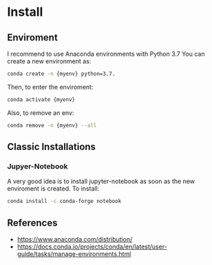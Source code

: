 # Install

## Enviroment

I recommend to use Anaconda environments with Python 3.7
You can create a new environment as:
```bash
conda create -n {myenv} python=3.7.
```

Then, to enter the enviroment:
```bash
conda activate {myenv}
```

Also, to remove an env:
```bash
conda remove -n {myenv} --all
```

## Classic Installations
### Jupyer-Notebook

A very good idea is to install jupyter-notebook as soon as the new enviroment is created.
To install:
```bash
conda install -c conda-forge notebook
```

## References
- https://www.anaconda.com/distribution/
- https://docs.conda.io/projects/conda/en/latest/user-guide/tasks/manage-environments.html